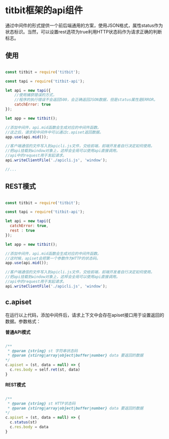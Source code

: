 # titbit框架的api组件

通过中间件的形式提供一个前后端通用的方案，使用JSON格式，属性status作为状态标识。当然，可以设置rest选项为true利用HTTP状态码作为请求正确的判断标志。

## 使用

``` Javascript

const titbit = require('titbit');

const tapi = require('titbit-api');

let api = new tapi({
    //使用捕获错误的方式，
    //程序的执行错误不会返回500，会正确返回JSON数据，但是status属性是ERROR。
    catchError: true
});

let app = new titbit();

//添加中间件，api.mid函数会生成对应的中间件函数。
//这之后，请求和中间件中可以通过c.apiset返回数据。
app.use(api.mid());

//客户端通信的文件写入到apicli.js文件，交给前端，前端开发者自行决定如何使用。
//把api挂载到window对象上，这样会全局可以使用api直接调用。
//api中的request用于发起请求。
api.writeClientFile('./apicli.js', 'window');

//...

```

## REST模式


``` Javascript

const titbit = require('titbit');

const tapi = require('titbit-api');

let api = new tapi({
  catchError: true,
  rest : true
});

let app = new titbit();

//添加中间件，api.mid函数会生成对应的中间件函数。
//这时候，apiset会把第一个参数作为HTTP的状态码。
app.use(api.mid());

//客户端通信的文件写入到apicli.js文件，交给前端，前端开发者自行决定如何使用。
//把api挂载到window对象上，这样会全局可以使用api直接调用。
//api中的request用于发起请求。
api.writeClientFile('./apicli.js', 'window');

```

## c.apiset

在运行以上代码，添加中间件后，请求上下文中会存在apiset接口用于设置返回的数据。参数格式：

**普通API模式**

``` JavaScript

/**
 * @param {string} st 字符串状态码
 * @param {stirng|array|object|buffer|number} data 要返回的数据
*/
c.apiset = (st, data = null) => {
  c.res.body = self.ret(st, data)
}
```

**REST模式**

``` JavaScript

/**
 * @param {string} st HTTP状态码
 * @param {stirng|array|object|buffer|number} data 要返回的数据
*/
c.apiset = (st, data = null) => {
  c.status(st)
  c.res.body = data
}
```
